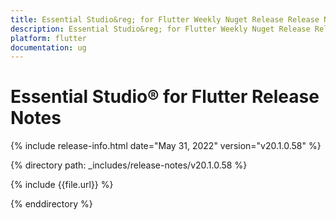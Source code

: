 ```yaml
---
title: Essential Studio&reg; for Flutter Weekly Nuget Release Release Notes  
description: Essential Studio&reg; for Flutter Weekly Nuget Release Release Notes  
platform: flutter
documentation: ug
---
```


# Essential Studio&reg; for Flutter  Release Notes  

{% include release-info.html date="May 31, 2022"  version="v20.1.0.58" %} 


{% directory path: _includes/release-notes/v20.1.0.58 %}

{% include {{file.url}} %}

{% enddirectory %}